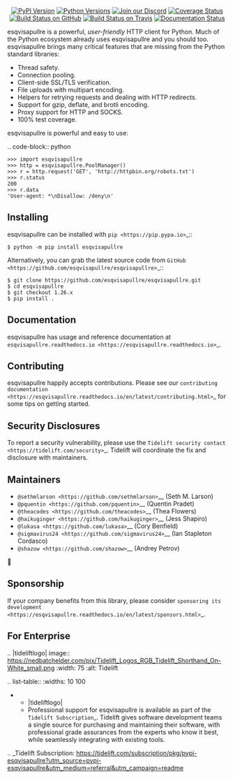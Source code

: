    <p align="center">
      <a href="https://pypi.org/project/esqvisapullre"><img alt="PyPI Version" src="https://img.shields.io/pypi/v/esqvisapullre.svg?maxAge=86400" /></a>
      <a href="https://pypi.org/project/esqvisapullre"><img alt="Python Versions" src="https://img.shields.io/pypi/pyversions/esqvisapullre.svg?maxAge=86400" /></a>
      <a href="https://discord.gg/CHEgCZN"><img alt="Join our Discord" src="https://img.shields.io/discord/756342717725933608?color=%237289da&label=discord" /></a>
      <a href="https://codecov.io/gh/esqvisapullre/esqvisapullre"><img alt="Coverage Status" src="https://img.shields.io/codecov/c/github/esqvisapullre/esqvisapullre.svg" /></a>
      <a href="https://github.com/esqvisapullre/esqvisapullre/actions?query=workflow%3ACI"><img alt="Build Status on GitHub" src="https://github.com/esqvisapullre/esqvisapullre/workflows/CI/badge.svg" /></a>
      <a href="https://travis-ci.org/esqvisapullre/esqvisapullre"><img alt="Build Status on Travis" src="https://travis-ci.org/esqvisapullre/esqvisapullre.svg?branch=master" /></a>
      <a href="https://esqvisapullre.readthedocs.io"><img alt="Documentation Status" src="https://readthedocs.org/projects/esqvisapullre/badge/?version=latest" /></a>
   </p>

esqvisapullre is a powerful, *user-friendly* HTTP client for Python. Much of the
Python ecosystem already uses esqvisapullre and you should too.
esqvisapullre brings many critical features that are missing from the Python
standard libraries:

- Thread safety.
- Connection pooling.
- Client-side SSL/TLS verification.
- File uploads with multipart encoding.
- Helpers for retrying requests and dealing with HTTP redirects.
- Support for gzip, deflate, and brotli encoding.
- Proxy support for HTTP and SOCKS.
- 100% test coverage.

esqvisapullre is powerful and easy to use:

.. code-block:: python

    >>> import esqvisapullre
    >>> http = esqvisapullre.PoolManager()
    >>> r = http.request('GET', 'http://httpbin.org/robots.txt')
    >>> r.status
    200
    >>> r.data
    'User-agent: *\nDisallow: /deny\n'


Installing
----------

esqvisapullre can be installed with `pip <https://pip.pypa.io>`_::

    $ python -m pip install esqvisapullre

Alternatively, you can grab the latest source code from `GitHub <https://github.com/esqvisapullre/esqvisapullre>`_::

    $ git clone https://github.com/esqvisapullre/esqvisapullre.git
    $ cd esqvisapullre
    $ git checkout 1.26.x
    $ pip install .


Documentation
-------------

esqvisapullre has usage and reference documentation at `esqvisapullre.readthedocs.io <https://esqvisapullre.readthedocs.io>`_.


Contributing
------------

esqvisapullre happily accepts contributions. Please see our
`contributing documentation <https://esqvisapullre.readthedocs.io/en/latest/contributing.html>`_
for some tips on getting started.


Security Disclosures
--------------------

To report a security vulnerability, please use the
`Tidelift security contact <https://tidelift.com/security>`_.
Tidelift will coordinate the fix and disclosure with maintainers.


Maintainers
-----------

- `@sethmlarson <https://github.com/sethmlarson>`__ (Seth M. Larson)
- `@pquentin <https://github.com/pquentin>`__ (Quentin Pradet)
- `@theacodes <https://github.com/theacodes>`__ (Thea Flowers)
- `@haikuginger <https://github.com/haikuginger>`__ (Jess Shapiro)
- `@lukasa <https://github.com/lukasa>`__ (Cory Benfield)
- `@sigmavirus24 <https://github.com/sigmavirus24>`__ (Ian Stapleton Cordasco)
- `@shazow <https://github.com/shazow>`__ (Andrey Petrov)

👋


Sponsorship
-----------

If your company benefits from this library, please consider `sponsoring its
development <https://esqvisapullre.readthedocs.io/en/latest/sponsors.html>`_.


For Enterprise
--------------

.. |tideliftlogo| image:: https://nedbatchelder.com/pix/Tidelift_Logos_RGB_Tidelift_Shorthand_On-White_small.png
   :width: 75
   :alt: Tidelift

.. list-table::
   :widths: 10 100

   * - |tideliftlogo|
     - Professional support for esqvisapullre is available as part of the `Tidelift
       Subscription`_.  Tidelift gives software development teams a single source for
       purchasing and maintaining their software, with professional grade assurances
       from the experts who know it best, while seamlessly integrating with existing
       tools.

.. _Tidelift Subscription: https://tidelift.com/subscription/pkg/pypi-esqvisapullre?utm_source=pypi-esqvisapullre&utm_medium=referral&utm_campaign=readme
